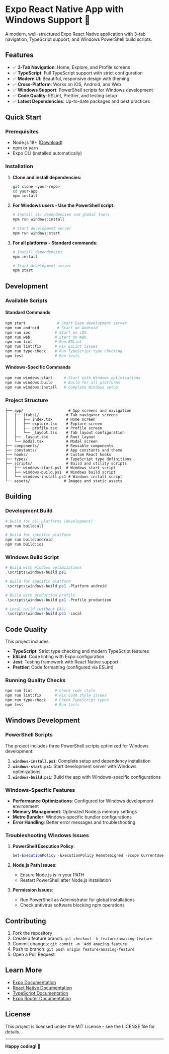 # Expo React Native App with Windows Support 🚀

A modern, well-structured Expo React Native application with 3-tab navigation, TypeScript support, and Windows PowerShell build scripts.

## Features

- ✅ **3-Tab Navigation**: Home, Explore, and Profile screens
- ✅ **TypeScript**: Full TypeScript support with strict configuration
- ✅ **Modern UI**: Beautiful, responsive design with theming
- ✅ **Cross-Platform**: Works on iOS, Android, and Web
- ✅ **Windows Support**: PowerShell scripts for Windows development
- ✅ **Code Quality**: ESLint, Prettier, and testing setup
- ✅ **Latest Dependencies**: Up-to-date packages and best practices

## Quick Start

### Prerequisites

- Node.js 18+ ([Download](https://nodejs.org/))
- npm or yarn
- Expo CLI (installed automatically)

### Installation

1. **Clone and install dependencies:**
   ```bash
   git clone <your-repo>
   cd your-app
   npm install
   ```

2. **For Windows users - Use the PowerShell script:**
   ```powershell
   # Install all dependencies and global tools
   npm run windows:install
   
   # Start development server
   npm run windows:start
   ```

3. **For all platforms - Standard commands:**
   ```bash
   # Install dependencies
   npm install
   
   # Start development server
   npm start
   ```

## Development

### Available Scripts

#### Standard Commands
```bash
npm start              # Start Expo development server
npm run android        # Start on Android
npm run ios           # Start on iOS
npm run web           # Start on Web
npm run lint          # Run ESLint
npm run lint:fix      # Fix ESLint issues
npm run type-check    # Run TypeScript type checking
npm test              # Run tests
```

#### Windows-Specific Commands
```powershell
npm run windows:start     # Start with Windows optimizations
npm run windows:build     # Build for all platforms
npm run windows:install   # Complete Windows setup
```

### Project Structure

```
├── app/                    # App screens and navigation
│   ├── (tabs)/            # Tab navigator screens
│   │   ├── index.tsx      # Home screen
│   │   ├── explore.tsx    # Explore screen
│   │   ├── profile.tsx    # Profile screen
│   │   └── _layout.tsx    # Tab layout configuration
│   ├── _layout.tsx        # Root layout
│   └── modal.tsx          # Modal screen
├── components/            # Reusable components
├── constants/             # App constants and theme
├── hooks/                 # Custom React hooks
├── types/                 # TypeScript type definitions
├── scripts/               # Build and utility scripts
│   ├── windows-start.ps1  # Windows start script
│   ├── windows-build.ps1  # Windows build script
│   └── windows-install.ps1 # Windows install script
└── assets/               # Images and static assets
```

## Building

### Development Build
```bash
# Build for all platforms (development)
npm run build:all

# Build for specific platform
npm run build:android
npm run build:ios
```

### Windows Build Script
```powershell
# Build with Windows optimizations
.\scripts\windows-build.ps1

# Build for specific platform
.\scripts\windows-build.ps1 -Platform android

# Build with production profile
.\scripts\windows-build.ps1 -Profile production

# Local build (without EAS)
.\scripts\windows-build.ps1 -Local
```

## Code Quality

This project includes:

- **TypeScript**: Strict type checking and modern TypeScript features
- **ESLint**: Code linting with Expo configuration
- **Jest**: Testing framework with React Native support
- **Prettier**: Code formatting (configured via ESLint)

### Running Quality Checks
```bash
npm run lint          # Check code style
npm run lint:fix      # Fix code style issues
npm run type-check    # Check TypeScript types
npm test              # Run tests
```

## Windows Development

### PowerShell Scripts

The project includes three PowerShell scripts optimized for Windows development:

1. **`windows-install.ps1`**: Complete setup and dependency installation
2. **`windows-start.ps1`**: Start development server with Windows optimizations
3. **`windows-build.ps1`**: Build the app with Windows-specific configurations

### Windows-Specific Features

- **Performance Optimizations**: Configured for Windows development environment
- **Memory Management**: Optimized Node.js memory settings
- **Metro Bundler**: Windows-specific bundler configurations
- **Error Handling**: Better error messages and troubleshooting

### Troubleshooting Windows Issues

1. **PowerShell Execution Policy**:
   ```powershell
   Set-ExecutionPolicy -ExecutionPolicy RemoteSigned -Scope CurrentUser
   ```

2. **Node.js Path Issues**:
   - Ensure Node.js is in your PATH
   - Restart PowerShell after Node.js installation

3. **Permission Issues**:
   - Run PowerShell as Administrator for global installations
   - Check antivirus software blocking npm operations

## Contributing

1. Fork the repository
2. Create a feature branch: `git checkout -b feature/amazing-feature`
3. Commit changes: `git commit -m 'Add amazing feature'`
4. Push to branch: `git push origin feature/amazing-feature`
5. Open a Pull Request

## Learn More

- [Expo Documentation](https://docs.expo.dev/)
- [React Native Documentation](https://reactnative.dev/)
- [TypeScript Documentation](https://www.typescriptlang.org/)
- [Expo Router Documentation](https://expo.github.io/router/)

## License

This project is licensed under the MIT License - see the LICENSE file for details.

---

**Happy coding! 🎉**
